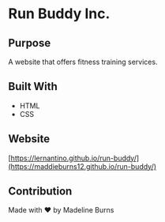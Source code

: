# Run Buddy Inc.

## Purpose
A website that offers fitness training services.

## Built With
* HTML
* CSS

## Website
[https://lernantino.github.io/run-buddy/](https://maddieburns12.github.io/run-buddy/)

## Contribution
Made with ❤️ by Madeline Burns
